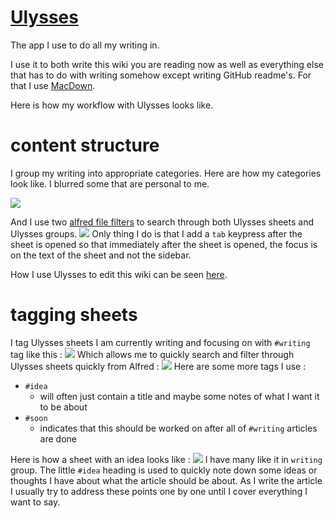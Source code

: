 # [Ulysses](https://ulyssesapp.com/)
The app I use to do all my writing in.

I use it to both write this wiki you are reading now as well as everything else that has to do with writing somehow except writing GitHub readme's. For that I use [MacDown](https://github.com/MacDownApp/macdown).

Here is how my workflow with Ulysses looks like.

# content structure
I group my writing into appropriate categories. Here are how my categories look like. I blurred some that are personal to me.

![](https://i.imgur.com/hImTZN9.png)

And I use two [alfred file filters](https://www.alfredapp.com/help/workflows/inputs/file-filter/) to search through both Ulysses sheets and Ulysses groups.
![](https://i.imgur.com/UU7nulB.png)
Only thing I do is that I add a `tab` keypress after the sheet is opened so that immediately after the sheet is opened, the focus is on the text of the sheet and not the sidebar.

How I use Ulysses to edit this wiki can be seen [here](../meta/meta.md).

# tagging sheets 
I tag Ulysses sheets I am currently writing and focusing on with `#writing` tag like this : 
![](https://i.imgur.com/O6BoGNy.png)
Which allows me to quickly search and filter through Ulysses sheets quickly from Alfred :
![](https://i.imgur.com/srP7yNW.png)
Here are some more tags I use :
-  `#idea`
	- will often just contain a title and maybe some notes of what I want it to be about
- `#soon`
	- indicates that this should be worked on after all of `#writing` articles are done

Here is how a sheet with an idea looks like : 
![](https://i.imgur.com/V7exdqm.png)
I have many like it in `writing` group. The little `#idea` heading is used to quickly note down some ideas or thoughts I have about what the article should be about. As I write the article I usually try to address these points one by one until I cover everything I want to say. 


